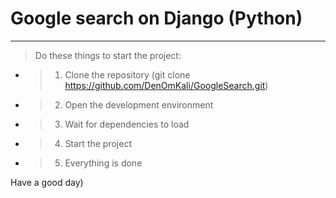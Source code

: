 # Google search on Django (Python)
***
> Do these things to start the project:
>
- >1. Clone the repository (git clone https://github.com/DenOmKali/GoogleSearch.git)
- >2. Open the development environment
- >3. Wait for dependencies to load
- >4. Start the project
- >5. Everything is done

Have a good day)